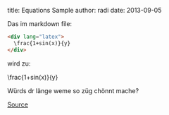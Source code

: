 title: Equations Sample
author: radi
date: 2013-09-05

Das im markdown file:

```html
<div lang="latex">
  \frac{1+sin(x)}{y}
</div>
```

wird zu:

<div lang="latex">
  \frac{1+sin(x)}{y}
</div>

Würds dr länge weme so züg chönnt mache?


[Source](http://www.codecogs.com/latex/htmlequations.php)
